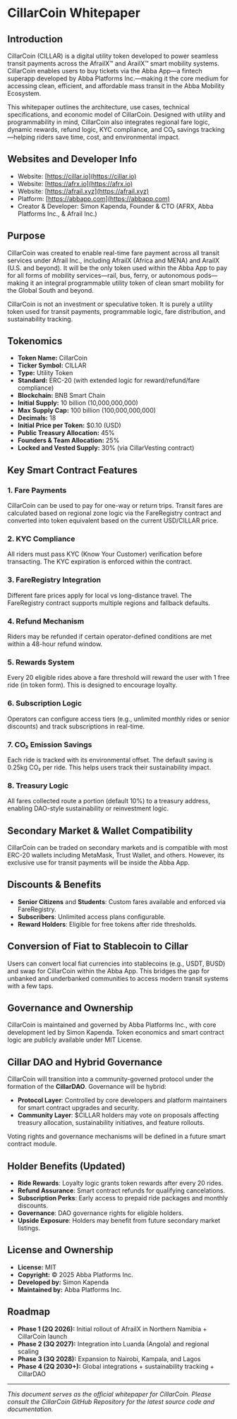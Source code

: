 # CillarCoin Whitepaper

## Introduction

CillarCoin (CILLAR) is a digital utility token developed to power seamless transit payments across the AfrailX™ and ArailX™ smart mobility systems. CillarCoin enables users to buy tickets via the Abba App—a fintech superapp developed by Abba Platforms Inc.—making it the core medium for accessing clean, efficient, and affordable mass transit in the Abba Mobility Ecosystem.

This whitepaper outlines the architecture, use cases, technical specifications, and economic model of CillarCoin. Designed with utility and programmability in mind, CillarCoin also integrates regional fare logic, dynamic rewards, refund logic, KYC compliance, and CO₂ savings tracking—helping riders save time, cost, and environmental impact.

## Websites and Developer Info

- Website: [https://cillar.io](https://cillar.io)
- Website: [https://afrx.io](https://afrx.io)
- Website: [https://afrail.xyz](https://afrail.xyz)
- Platform: [https://abbapp.com](https://abbapp.com)
- Creator & Developer: Simon Kapenda, Founder & CTO (AFRX, Abba Platforms Inc., & Afrail Inc.)

## Purpose

CillarCoin was created to enable real-time fare payment across all transit services under Afrail Inc., including AfrailX (Africa and MENA) and ArailX (U.S. and beyond). It will be the only token used within the Abba App to pay for all forms of mobility services—rail, bus, ferry, or autonomous pods—making it an integral programmable utility token of clean smart mobility for the Global South and beyond.

CillarCoin is not an investment or speculative token. It is purely a utility token used for transit payments, programmable logic, fare distribution, and sustainability tracking.

## Tokenomics

- **Token Name:** CillarCoin
- **Ticker Symbol:** CILLAR
- **Type:** Utility Token
- **Standard:** ERC-20 (with extended logic for reward/refund/fare compliance)
- **Blockchain:** BNB Smart Chain
- **Initial Supply:** 10 billion (10,000,000,000)
- **Max Supply Cap:** 100 billion (100,000,000,000)
- **Decimals:** 18
- **Initial Price per Token:** $0.10 (USD)
- **Public Treasury Allocation:** 45%
- **Founders & Team Allocation:** 25%
- **Locked and Vested Supply:** 30% (via CillarVesting contract)

## Key Smart Contract Features

### 1. Fare Payments
CillarCoin can be used to pay for one-way or return trips. Transit fares are calculated based on regional zone logic via the FareRegistry contract and converted into token equivalent based on the current USD/CILLAR price.

### 2. KYC Compliance
All riders must pass KYC (Know Your Customer) verification before transacting. The KYC expiration is enforced within the contract.

### 3. FareRegistry Integration
Different fare prices apply for local vs long-distance travel. The FareRegistry contract supports multiple regions and fallback defaults.

### 4. Refund Mechanism
Riders may be refunded if certain operator-defined conditions are met within a 48-hour refund window.

### 5. Rewards System
Every 20 eligible rides above a fare threshold will reward the user with 1 free ride (in token form). This is designed to encourage loyalty.

### 6. Subscription Logic
Operators can configure access tiers (e.g., unlimited monthly rides or senior discounts) and track subscriptions in real-time.

### 7. CO₂ Emission Savings
Each ride is tracked with its environmental offset. The default saving is 0.25kg CO₂ per ride. This helps users track their sustainability impact.

### 8. Treasury Logic
All fares collected route a portion (default 10%) to a treasury address, enabling DAO-style sustainability or reinvestment logic.

## Secondary Market & Wallet Compatibility

CillarCoin can be traded on secondary markets and is compatible with most ERC-20 wallets including MetaMask, Trust Wallet, and others. However, its exclusive use for transit payments will be inside the Abba App.

## Discounts & Benefits

- **Senior Citizens** and **Students**: Custom fares available and enforced via FareRegistry.
- **Subscribers**: Unlimited access plans configurable.
- **Reward Holders**: Eligible for free tokens after ride thresholds.

## Conversion of Fiat to Stablecoin to Cillar

Users can convert local fiat currencies into stablecoins (e.g., USDT, BUSD) and swap for CillarCoin within the Abba App. This bridges the gap for unbanked and underbanked communities to access modern transit systems with a few taps.

## Governance and Ownership

CillarCoin is maintained and governed by Abba Platforms Inc., with core development led by Simon Kapenda. Token economics and smart contract logic are publicly available under MIT License.

## Cillar DAO and Hybrid Governance

CillarCoin will transition into a community-governed protocol under the formation of the **CillarDAO**. Governance will be hybrid:

- **Protocol Layer**: Controlled by core developers and platform maintainers for smart contract upgrades and security.
- **Community Layer**: $CILLAR holders may vote on proposals affecting treasury allocation, sustainability initiatives, and feature rollouts.

Voting rights and governance mechanisms will be defined in a future smart contract module.

## Holder Benefits (Updated)

- **Ride Rewards**: Loyalty logic grants token rewards after every 20 rides.
- **Refund Assurance**: Smart contract refunds for qualifying cancelations.
- **Subscription Perks**: Early access to prepaid ride packages and monthly discounts.
- **Governance**: DAO governance rights for eligible holders.
- **Upside Exposure**: Holders may benefit from future secondary market listings.

## License and Ownership

- **License:** MIT
- **Copyright:** © 2025 Abba Platforms Inc.
- **Developed by:** Simon Kapenda
- **Maintained by:** Abba Platforms Inc.

## Roadmap

- **Phase 1 (2Q 2026):** Initial rollout of AfrailX in Northern Namibia + CillarCoin launch
- **Phase 2 (3Q 2027):** Integration into Luanda (Angola) and regional scaling
- **Phase 3 (3Q 2028):** Expansion to Nairobi, Kampala, and Lagos
- **Phase 4 (2Q 2030+):** Global integrations + sustainability tracking + CillarDAO

---

*This document serves as the official whitepaper for CillarCoin. Please consult the CillarCoin GitHub Repository for the latest source code and documentation.*
